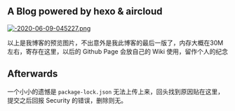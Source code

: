 ## A Blog powered by hexo & aircloud

[![-2020-06-09-045227.png](https://i.dfslfh.cn/images/2020/06/08/-2020-06-09-045227.png)](https://i.dfslfh.cn/image/hzv)

以上是我博客的预览图片，不出意外是我此博客的最后一版了，内存大概在30M左右，寄存在这里，以后的 Github Page 会放自己的 Wiki 使用，留作个人的纪念

## Afterwards

一个小小的遗憾是 `package-lock.json` 无法上传上来，回头找到原因贴在这里，提交之后回报 Security 的错误，删除则无。
